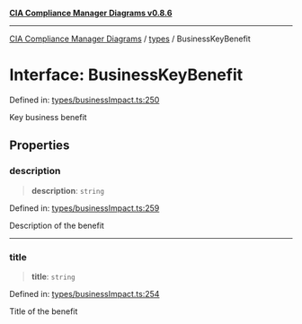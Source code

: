 [**CIA Compliance Manager Diagrams v0.8.6**](../../README.md)

***

[CIA Compliance Manager Diagrams](../../modules.md) / [types](../README.md) / BusinessKeyBenefit

# Interface: BusinessKeyBenefit

Defined in: [types/businessImpact.ts:250](https://github.com/Hack23/cia-compliance-manager/blob/050a250237d6f621490781dbdf95155919f35aed/src/types/businessImpact.ts#L250)

Key business benefit

## Properties

### description

> **description**: `string`

Defined in: [types/businessImpact.ts:259](https://github.com/Hack23/cia-compliance-manager/blob/050a250237d6f621490781dbdf95155919f35aed/src/types/businessImpact.ts#L259)

Description of the benefit

***

### title

> **title**: `string`

Defined in: [types/businessImpact.ts:254](https://github.com/Hack23/cia-compliance-manager/blob/050a250237d6f621490781dbdf95155919f35aed/src/types/businessImpact.ts#L254)

Title of the benefit

